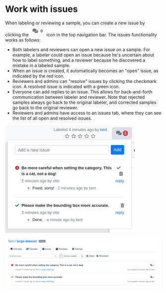 # Work with issues

When labeling or reviewing a sample, you can create a new issue by clicking the ![](<../.gitbook/assets/image (8).png>) icon in the top navigation bar. The issues functionality works as follows:

* Both labelers and reviewers can open a new issue on a sample. For example, a labeler could open an issue because he's uncertain about how to label something, and a reviewer because he discovered a mistake in a labeled sample.
* When an issue is created, it automatically becomes an "open" issue, as indicated by the red icon.
* Reviewers and admins can "resolve" issues by clicking the checkmark icon. A resolved issue is indicated with a green icon.
* Everyone can add replies to an issue. This allows for back-and-forth communication between labeler and reviewer. Note that rejected samples always go back to the original labeler, and corrected samples go back to the original reviewer.
* Reviewers and admins have access to an issues tab, where they can see the list of all open and resolved issues.

![](<../.gitbook/assets/image (20).png>)

![](<../.gitbook/assets/image (3).png>)
